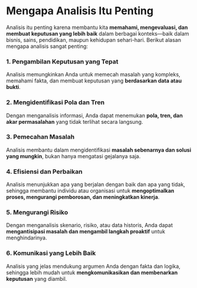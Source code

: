 # Mengapa Analisis Itu Penting

Analisis itu penting karena membantu kita **memahami, mengevaluasi, dan membuat keputusan yang lebih baik** dalam berbagai konteks—baik dalam bisnis, sains, pendidikan, maupun kehidupan sehari-hari. Berikut alasan mengapa analisis sangat penting:

### 1. **Pengambilan Keputusan yang Tepat**
Analisis memungkinkan Anda untuk memecah masalah yang kompleks, memahami fakta, dan membuat keputusan yang **berdasarkan data atau bukti**.

### 2. **Mengidentifikasi Pola dan Tren**
Dengan menganalisis informasi, Anda dapat menemukan **pola, tren, dan akar permasalahan** yang tidak terlihat secara langsung.

### 3. **Pemecahan Masalah**
Analisis membantu dalam mengidentifikasi **masalah sebenarnya dan solusi yang mungkin**, bukan hanya mengatasi gejalanya saja.

### 4. **Efisiensi dan Perbaikan**
Analisis menunjukkan apa yang berjalan dengan baik dan apa yang tidak, sehingga membantu individu atau organisasi untuk **mengoptimalkan proses, mengurangi pemborosan, dan meningkatkan kinerja**.

### 5. **Mengurangi Risiko**
Dengan menganalisis skenario, risiko, atau data historis, Anda dapat **mengantisipasi masalah dan mengambil langkah proaktif** untuk menghindarinya.

### 6. **Komunikasi yang Lebih Baik**
Analisis yang jelas mendukung argumen Anda dengan fakta dan logika, sehingga lebih mudah untuk **mengkomunikasikan dan membenarkan keputusan** yang diambil.